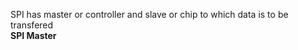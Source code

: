 SPI has master or controller and slave or chip to which data is to be transfered<br>
__SPI Master__ 
